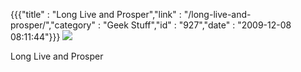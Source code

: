 {{{"title" : "Long Live and Prosper","link" : "/long-live-and-prosper/","category" : "Geek Stuff","id" : "927","date" : "2009-12-08 08:11:44"}}}
![](http://24.media.tumblr.com/tumblr_kuc4niQ5fo1qzbi86o1_500.jpg)

Long Live and Prosper